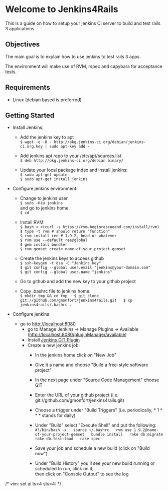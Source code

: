 Welcome to  Jenkins4Rails
=========================

This is a guide on how to setup your jenkins CI server to build and test rails 3 applications

Objectives
----------

The main goal is to explain how to use jenkins to test rails 3 apps. 

The environment will make use of RVM, rspec and capybara for acceptance tests.

Requirements
------------

* Linux (debian based is preferred)

Getting Started
---------------

* Install Jenkins:

	* Add the jenkins key to apt  
		`$ wget -q -O - http://pkg.jenkins-ci.org/debian/jenkins-ci.org.key | sudo apt-key add -`

	* Add jenkins apt repo to your /etc/apt/sources.list  
		`$ deb http://pkg.jenkins-ci.org/debian binary/`

	* Update your local package index and install jenkins:  
		`$ sudo apt-get update`  
		`$ sudo apt-get install jenkins`

* Configure jenkins environment:  

	* Change to jenkins user  
		`$ sudo -Hiu jenkins`  
		and go to jenkins home  
		`$ cd`

	* Install RVM:  
		`$ bash < <(curl -s https://rvm.beginrescueend.com/install/rvm)`  
		`$ type -t rvm # should return "function"`  
		`$ rvm install ree # 1.9.2, head or whatever`  
		`$ rvm use --default ree@global`  
		`$ gem install bundler`  
		`$ rvm gemset create name-of-your-project-gemset`  

	* Create the jenkins keys to access github  
		`$ ssh-keygen -t dsa -C "Jenkins key"`  
		`$ git config --global user.email "jenkins@your-domain.com"`  
		`$ git config --global user.name "jenkins"`  

	* Go to github and add the new key to your github project
	
	* Copy .bashrc file to jenkins home:  
	`
	$ mkdir tmp && cd tmp  
	$ git clone git://github.com/gmonfort/jenkins4rails.git  
	$ cp jenkins4rails/.bashrc .  
	`

* Configure jenkins

	* go to [http://localhost:8080][localhost]  
		* go to Manage Jenkins -> Manage Plugins -> Available ([http://localhost:8080/pluginManager/available](http://localhost:8080/pluginManager/available "Available Plugins"))
		* Install [Jenkins GIT Plugin](https://wiki.jenkins-ci.org/display/JENKINS/Git+Plugin)
		* Create a new jenkins job:  
			* In the jenkins home click on "New Job"
			* Give it a name and choose "Build a free-style software project"
			* In the next page under "Source Code Management" choose GIT
			* Enter the URL of your github project (i.e. git://github.com/gmonfort/jenkins4rails.git)
			* Choose a trigger under "Build Triggers" (i.e. periodically, * 1 * * * stands for daily)
			* Under "Build" select "Execute Shell" and put the following:  
				`#!/bin/bash -x  
				source ~/.bashrc  
				rvm use 1.9.2@name-of-your-project-gemset  
				bundle install  
				rake db:migrate  
				rake db:test:load  
				rake spec`

			* Save your job and schedule a new build (click on "Build now")
			* Under "Build History" you'll see your new build running or scheduled to run, click on it,  
			  then click on "Console Output" to see the log


[localhost]: http://localhost:8080 "localhost port 8080"
/* vim: set ai ts=4 sts=4: */
